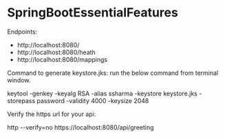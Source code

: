 # SpringBootEssentialFeatures
Endpoints:
- http://localhost:8080/
- http://localhost:8080/heath
- http://localhost:8080/mappings


 Command to generate keystore.jks: run the below command from terminal window.

 keytool -genkey -keyalg RSA -alias ssharma -keystore keystore.jks -storepass password -validity 4000 -keysize 2048
 
Verify the https url for your api:

http --verify=no https://localhost:8080/api/greeting